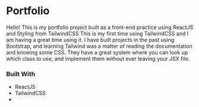 # Portfolio
Hello! This is my portfolio project built as a front-end practice using ReactJS and Styling from TailwindCSS
This is my first time using TailwindCSS and I am having a great time using it. I have built projects in the 
past using Bootstrap, and learning Tailwind was a matter of reading the documentation and knowing some CSS. 
They have a great system where you can look up which class to use, and implement them without ever leaving 
your JSX file.

### Built With
- ReactJS
- TailwindCSS
- 